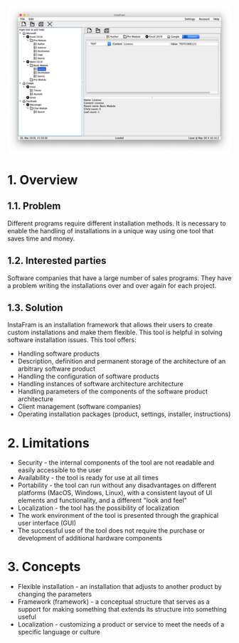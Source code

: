 ![InstaFram Demo](demo.png)

# 1. Overview

## 1.1. Problem

Different programs require different installation methods. It is necessary to enable the handling of installations in a unique way using one tool that saves time and money.

## 1.2. Interested parties

Software companies that have a large number of sales programs. They have a problem writing the installations over and over again for each project.

## 1.3. Solution

InstaFram is an installation framework that allows their users to create custom installations and make them flexible. This tool is helpful in solving software installation issues. This tool offers:

* Handling software products
* Description, definition and permanent storage of the architecture of an arbitrary software product
* Handling the configuration of software products
* Handling instances of software architecture architecture
* Handling parameters of the components of the software product architecture
* Client management (software companies)
* Operating installation packages (product, settings, installer, instructions)

# 2. Limitations

* Security - the internal components of the tool are not readable and easily accessible to the user
* Availability - the tool is ready for use at all times
* Portability - the tool can run without any disadvantages on different platforms (MacOS, Windows, Linux), with a consistent layout of UI elements and functionality, and a different "look and feel"
* Localization - the tool has the possibility of localization
* The work environment of the tool is presented through the graphical user interface (GUI)
* The successful use of the tool does not require the purchase or development of additional hardware components

# 3. Concepts

* Flexible installation - an installation that adjusts to another product by changing the parameters
* Framework (framework) - a conceptual structure that serves as a support for making something that extends its structure into something useful
* Localization - customizing a product or service to meet the needs of a specific language or culture